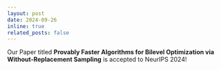 ```yaml
---
layout: post
date: 2024-09-26
inline: true
related_posts: false
---
```


Our Paper titled **Provably Faster Algorithms for Bilevel Optimization via Without-Replacement Sampling** is accepted to NeurIPS 2024!